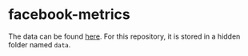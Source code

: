# facebook-metrics

The data can be found [here](https://www.google.com/url?q=https://archive.ics.uci.edu/ml/datasets/Facebook%2Bmetrics&sa=D&source=docs&ust=1694797471907568&usg=AOvVaw3XFz5XvgL5jD2hbRjyYOPH). For this repository, it is stored in a hidden folder named `data`.

